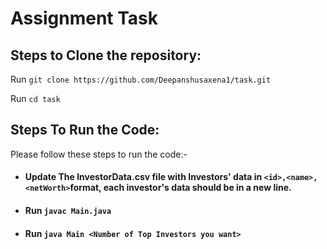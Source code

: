 # Assignment Task

## Steps to Clone the repository:
Run `git clone https://github.com/Deepanshusaxena1/task.git`

Run `cd task`

## Steps To Run the Code:
Please follow these steps to run the code:-

 - #### Update The InvestorData.csv file with Investors' data in `<id>,<name>,<netWorth>`format, each investor's data should be in a new line. 
 - ####  Run `javac Main.java`
 - #### Run `java Main <Number of Top Investors you want>`
